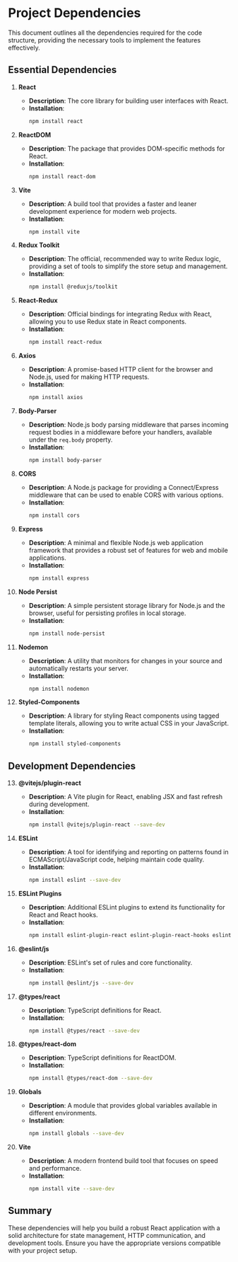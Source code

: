# Project Dependencies

This document outlines all the dependencies required for the code structure, providing the necessary tools to implement the features effectively.

## Essential Dependencies

1. **React**
   - **Description**: The core library for building user interfaces with React.
   - **Installation**:
     ```bash
     npm install react
     ```

2. **ReactDOM**
   - **Description**: The package that provides DOM-specific methods for React.
   - **Installation**:
     ```bash
     npm install react-dom
     ```

3. **Vite**
   - **Description**: A build tool that provides a faster and leaner development experience for modern web projects.
   - **Installation**:
     ```bash
     npm install vite
     ```

4. **Redux Toolkit**
   - **Description**: The official, recommended way to write Redux logic, providing a set of tools to simplify the store setup and management.
   - **Installation**:
     ```bash
     npm install @reduxjs/toolkit
     ```

5. **React-Redux**
   - **Description**: Official bindings for integrating Redux with React, allowing you to use Redux state in React components.
   - **Installation**:
     ```bash
     npm install react-redux
     ```

6. **Axios**
   - **Description**: A promise-based HTTP client for the browser and Node.js, used for making HTTP requests.
   - **Installation**:
     ```bash
     npm install axios
     ```

7. **Body-Parser**
   - **Description**: Node.js body parsing middleware that parses incoming request bodies in a middleware before your handlers, available under the `req.body` property.
   - **Installation**:
     ```bash
     npm install body-parser
     ```

8. **CORS**
   - **Description**: A Node.js package for providing a Connect/Express middleware that can be used to enable CORS with various options.
   - **Installation**:
     ```bash
     npm install cors
     ```

9. **Express**
   - **Description**: A minimal and flexible Node.js web application framework that provides a robust set of features for web and mobile applications.
   - **Installation**:
     ```bash
     npm install express
     ```

10. **Node Persist**
    - **Description**: A simple persistent storage library for Node.js and the browser, useful for persisting profiles in local storage.
    - **Installation**:
      ```bash
      npm install node-persist
      ```

11. **Nodemon**
    - **Description**: A utility that monitors for changes in your source and automatically restarts your server.
    - **Installation**:
      ```bash
      npm install nodemon
      ```

12. **Styled-Components**
    - **Description**: A library for styling React components using tagged template literals, allowing you to write actual CSS in your JavaScript.
    - **Installation**:
      ```bash
      npm install styled-components
      ```

## Development Dependencies

13. **@vitejs/plugin-react**
    - **Description**: A Vite plugin for React, enabling JSX and fast refresh during development.
    - **Installation**:
      ```bash
      npm install @vitejs/plugin-react --save-dev
      ```

14. **ESLint**
    - **Description**: A tool for identifying and reporting on patterns found in ECMAScript/JavaScript code, helping maintain code quality.
    - **Installation**:
      ```bash
      npm install eslint --save-dev
      ```

15. **ESLint Plugins**
    - **Description**: Additional ESLint plugins to extend its functionality for React and React hooks.
    - **Installation**:
      ```bash
      npm install eslint-plugin-react eslint-plugin-react-hooks eslint-plugin-react-refresh --save-dev
      ```

16. **@eslint/js**
    - **Description**: ESLint's set of rules and core functionality.
    - **Installation**:
      ```bash
      npm install @eslint/js --save-dev
      ```

17. **@types/react**
    - **Description**: TypeScript definitions for React.
    - **Installation**:
      ```bash
      npm install @types/react --save-dev
      ```

18. **@types/react-dom**
    - **Description**: TypeScript definitions for ReactDOM.
    - **Installation**:
      ```bash
      npm install @types/react-dom --save-dev
      ```

19. **Globals**
    - **Description**: A module that provides global variables available in different environments.
    - **Installation**:
      ```bash
      npm install globals --save-dev
      ```

20. **Vite**
    - **Description**: A modern frontend build tool that focuses on speed and performance.
    - **Installation**:
      ```bash
      npm install vite --save-dev
      ```

## Summary

These dependencies will help you build a robust React application with a solid architecture for state management, HTTP communication, and development tools. Ensure you have the appropriate versions compatible with your project setup.
